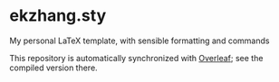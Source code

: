 # ekzhang.sty

My personal LaTeX template, with sensible formatting and commands

This repository is automatically synchronized with [Overleaf](https://www.overleaf.com/read/djvygcgcskht); see the compiled version there.
